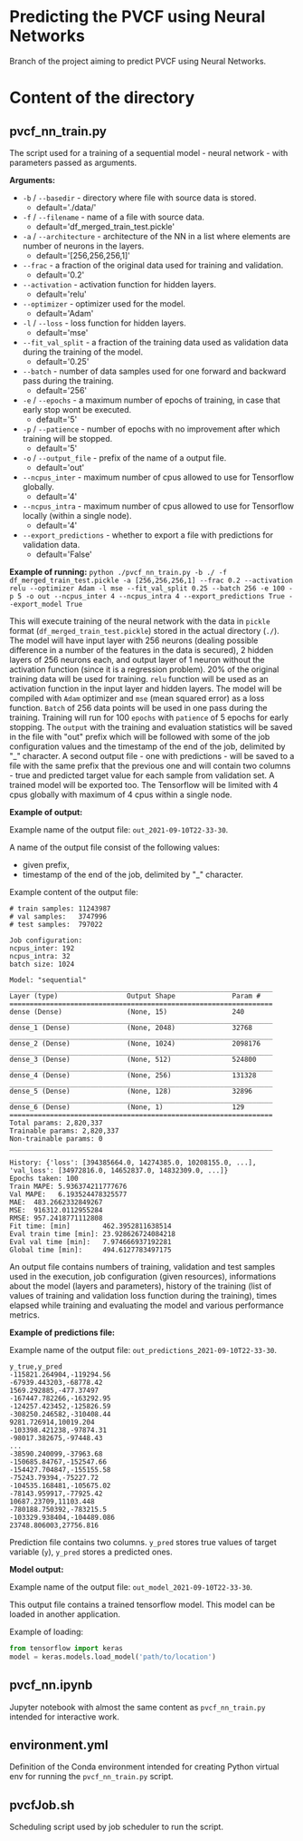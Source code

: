 # Predicting the PVCF using Neural Networks

Branch of the project aiming to predict PVCF using Neural Networks.

# Content of the directory

## pvcf_nn_train.py

The script used for a training of a sequential model - neural network - with parameters passed as arguments.

**Arguments:**
- `-b` / `--basedir` - directory where file with source data is stored.
  - default='./data/'
- `-f` / `--filename` - name of a file with source data.
  - default='df_merged_train_test.pickle'
- `-a` / `--architecture` - architecture of the NN in a list where elements are number of neurons in the layers.
  - default='[256,256,256,1]'
- `--frac` - a fraction of the original data used for training and validation.
  - default='0.2'
- `--activation` - activation function for hidden layers.
  - default='relu'
- `--optimizer` - optimizer used for the model.
  - default='Adam'
- `-l` / `--loss` - loss function for hidden layers.
  - default='mse'
- `--fit_val_split` - a fraction of the training data used as validation data during the training of the model.
  - default='0.25'
- `--batch` - number of data samples used for one forward and backward pass during the training.
  - default='256'
- `-e` / `--epochs` - a maximum number of epochs of training, in case that early stop wont be executed.
  - default='5'
- `-p` / `--patience` - number of epochs with no improvement after which training will be stopped.
  - default='5'
- `-o` / `--output_file` - prefix of the name of a output file.
  - default='out'
- `--ncpus_inter` - maximum number of cpus allowed to use for Tensorflow globally.
  - default='4'
- `--ncpus_intra` - maximum number of cpus allowed to use for Tensorflow locally (within a single node).
  - default='4'
- `--export_predictions` - whether to export a file with predictions for validation data.
  - default='False'

**Example of running:**
`python ./pvcf_nn_train.py -b ./ -f df_merged_train_test.pickle -a [256,256,256,1] --frac 0.2 --activation relu --optimizer Adam -l mse --fit_val_split 0.25 --batch 256 -e 100 -p 5 -o out --ncpus_inter 4 --ncpus_intra 4 --export_predictions True --export_model True`

This will execute training of the neural network with the data in `pickle` format (`df_merged_train_test.pickle`) stored in the actual directory (`./`). The model will have input layer with 256 neurons (dealing possible difference in a number of the features in the data is secured), 2 hidden layers of 256 neurons each, and output layer of 1 neuron without the activation function (since it is a regression problem). 20% of the original training data will be used for training. `relu` function will be used as an activation function in the input layer and hidden layers. The model will be compiled with `Adam` optimizer and `mse` (mean squared error) as a loss function. `Batch` of 256 data points will be used in one pass during the training. Training will run for 100 `epochs` with `patience` of 5 epochs for early stopping. The `output` with the training and evaluation statistics will be saved in the file with "out" prefix which will be followed with some of the job configuration values and the timestamp of the end of the job, delimited by "_" character. A second output file - one with predictions - will be saved to a file with the same prefix that the previous one and will contain two columns - true and predicted target value for each sample from validation set. A trained model will be exported too. The Tensorflow will be limited with 4 cpus globally with maximum of 4 cpus within a single node.

**Example of output:**

Example name of the output file: `out_2021-09-10T22-33-30`.

A name of the output file consist of the following values:
- given prefix,
- timestamp of the end of the job,
delimited by "_" character.

Example content of the output file:
```
# train samples: 11243987
# val samples:   3747996
# test samples:  797022

Job configuration:
ncpus_inter: 192
ncpus_intra: 32
batch size: 1024

Model: "sequential"
_________________________________________________________________
Layer (type)                 Output Shape              Param #   
=================================================================
dense (Dense)                (None, 15)                240       
_________________________________________________________________
dense_1 (Dense)              (None, 2048)              32768     
_________________________________________________________________
dense_2 (Dense)              (None, 1024)              2098176   
_________________________________________________________________
dense_3 (Dense)              (None, 512)               524800    
_________________________________________________________________
dense_4 (Dense)              (None, 256)               131328    
_________________________________________________________________
dense_5 (Dense)              (None, 128)               32896     
_________________________________________________________________
dense_6 (Dense)              (None, 1)                 129       
=================================================================
Total params: 2,820,337
Trainable params: 2,820,337
Non-trainable params: 0
_________________________________________________________________

History: {'loss': [394385664.0, 14274385.0, 10208155.0, ...], 'val_loss': [34972816.0, 14652837.0, 14832309.0, ...]}
Epochs taken: 100
Train MAPE: 5.936374211777676
Val MAPE:   6.193524478325577
MAE:  483.2662332849267
MSE:  916312.0112955284
RMSE: 957.2418771112808
Fit time: [min]        462.3952811638514
Eval train time [min]: 23.928626724084218
Eval val time [min]:   7.974666937192281
Global time [min]:     494.6127783497175
```

An output file contains numbers of training, validation and test samples used in the execution, job configuration (given resources), informations about the model (layers and parameters), history of the training (list of values of training and validation loss function during the training), times elapsed while training and evaluating the model and various performance metrics.

**Example of predictions file:**

Example name of the output file: `out_predictions_2021-09-10T22-33-30`.

```
y_true,y_pred
-115821.264904,-119294.56
-67939.443203,-68778.42
1569.292885,-477.37497
-167447.782266,-163292.95
-124257.423452,-125826.59
-308250.246582,-310408.44
9281.726914,10019.204
-103398.421238,-97874.31
-98017.382675,-97448.43
...
-38590.240099,-37963.68
-150685.84767,-152547.66
-154427.704847,-155155.58
-75243.79394,-75227.72
-104535.168481,-105675.02
-78143.959917,-77925.42
10687.23709,11103.448
-780188.750392,-783215.5
-103329.938404,-104489.086
23748.806003,27756.816
```

Prediction file contains two columns. `y_pred` stores true values of target variable (`y`), `y_pred` stores a predicted ones.

**Model output:**

Example name of the output file: `out_model_2021-09-10T22-33-30`.

This output file contains a trained tensorflow model. This model can be loaded in another application. 

Example of loading:
```python
from tensorflow import keras
model = keras.models.load_model('path/to/location')
```

## pvcf_nn.ipynb

Jupyter notebook with almost the same content as `pvcf_nn_train.py` intended for interactive work.

## environment.yml

Definition of the Conda environment intended for creating Python virtual env for running the `pvcf_nn_train.py` script.

## pvcfJob.sh

Scheduling script used by job scheduler to run the script.
